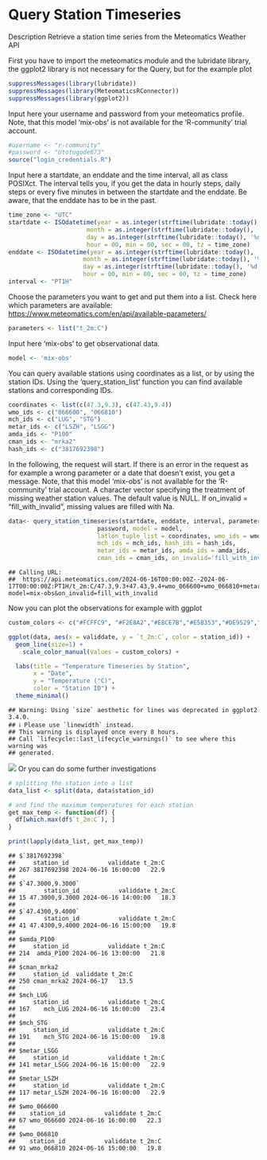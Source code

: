Query Station Timeseries
================

Description Retrieve a station time series from the Meteomatics Weather
API

First you have to import the meteomatics module and the lubridate
library, the ggplot2 library is not necessary for the Query, but for the
example plot

``` r
suppressMessages(library(lubridate))
suppressMessages(library(MeteomaticsRConnector))
suppressMessages(library(ggplot2))
```

Input here your username and password from your meteomatics profile.
Note, that this model ‘mix-obs’ is not available for the ‘R-community’
trial account.

``` r
#username <- "r-community"
#password <- "Utotugode673"
source("login_credentials.R")
```

Input here a startdate, an enddate and the time interval, all as class
POSIXct. The interval tells you, if you get the data in hourly steps,
daily steps or every five minutes in between the startdate and the
enddate. Be aware, that the enddate has to be in the past.

``` r
time_zone <- "UTC"
startdate <- ISOdatetime(year = as.integer(strftime(lubridate::today(), '%Y')),
                      month = as.integer(strftime(lubridate::today(), '%m')),
                      day = as.integer(strftime(lubridate::today(), '%d')) - 1,
                      hour = 00, min = 00, sec = 00, tz = time_zone)
enddate <- ISOdatetime(year = as.integer(strftime(lubridate::today(), '%Y')),
                     month = as.integer(strftime(lubridate::today(), '%m')),
                     day = as.integer(strftime(lubridate::today(), '%d')),
                     hour = 00, min = 00, sec = 00, tz = time_zone)
interval <- "PT1H"
```

Choose the parameters you want to get and put them into a list. Check
here which parameters are available:
<https://www.meteomatics.com/en/api/available-parameters/>

``` r
parameters <- list("t_2m:C")
```

Input here ‘mix-obs’ to get observational data.

``` r
model <- 'mix-obs'
```

You can query available stations using coordinates as a list, or by
using the station IDs. Using the ‘query_station_list’ function you can
find available stations and corresponding IDs.

``` r
coordinates <- list(c(47.3,9.3), c(47.43,9.4))
wmo_ids <- c("066600", "066810")
mch_ids <- c("LUG", "STG")
metar_ids <- c("LSZH", "LSGG")
amda_ids <- "P100"
cman_ids <- "mrka2"
hash_ids <- c("3817692398")
```

In the following, the request will start. If there is an error in the
request as for example a wrong parameter or a date that doesn’t exist,
you get a message. Note, that this model ‘mix-obs’ is not available for
the ‘R-community’ trial account. A character vector specifying the
treatment of missing weather station values. The default value is NULL.
If on_invalid = “fill_with_invalid”, missing values are filled with Na.

``` r
data<- query_station_timeseries(startdate, enddate, interval, parameters,username,
                         password, model = model,
                         latlon_tuple_list = coordinates, wmo_ids = wmo_ids,
                         mch_ids = mch_ids, hash_ids = hash_ids,
                         metar_ids = metar_ids, amda_ids = amda_ids,
                         cman_ids = cman_ids, on_invalid='fill_with_invalid')
```

    ## Calling URL:
    ##  https://api.meteomatics.com/2024-06-16T00:00:00Z--2024-06-17T00:00:00Z:PT1H/t_2m:C/47.3,9.3+47.43,9.4+wmo_066600+wmo_066810+metar_LSZH+metar_LSGG+mch_LUG+mch_STG+amda_P100+cman_mrka2+3817692398/csv?model=mix-obs&on_invalid=fill_with_invalid

Now you can plot the observations for example with ggplot

``` r
custom_colors <- c("#FCFFC9", "#F2E8A2","#EBCE7B","#E5B353","#DE9529","#D67500","#BE5A32","#A14240","#7F2B3F","#591733","#1D0B14")

ggplot(data, aes(x = validdate, y = `t_2m:C`, color = station_id)) +
  geom_line(size=1) +
    scale_color_manual(values = custom_colors) +

  labs(title = "Temperature Timeseries by Station",
       x = "Date",
       y = "Temperature (°C)",
       color = "Station ID") +
  theme_minimal()
```

    ## Warning: Using `size` aesthetic for lines was deprecated in ggplot2 3.4.0.
    ## ℹ Please use `linewidth` instead.
    ## This warning is displayed once every 8 hours.
    ## Call `lifecycle::last_lifecycle_warnings()` to see where this warning was
    ## generated.

![](12_Query_station_timeseries_files/figure-gfm/unnamed-chunk-8-1.png)<!-- -->
Or you can do some further investigations

``` r
# splitting the station into a list
data_list <- split(data, data$station_id)

# and find the maximum temperatures for each station
get_max_temp <- function(df) {
  df[which.max(df$`t_2m:C`), ]
}

print(lapply(data_list, get_max_temp))
```

    ## $`3817692398`
    ##     station_id           validdate t_2m:C
    ## 267 3817692398 2024-06-16 16:00:00   22.9
    ## 
    ## $`47.3000,9.3000`
    ##        station_id           validdate t_2m:C
    ## 15 47.3000,9.3000 2024-06-16 14:00:00   18.3
    ## 
    ## $`47.4300,9.4000`
    ##        station_id           validdate t_2m:C
    ## 41 47.4300,9.4000 2024-06-16 15:00:00   19.8
    ## 
    ## $amda_P100
    ##     station_id           validdate t_2m:C
    ## 214  amda_P100 2024-06-16 13:00:00   21.8
    ## 
    ## $cman_mrka2
    ##     station_id  validdate t_2m:C
    ## 250 cman_mrka2 2024-06-17   13.5
    ## 
    ## $mch_LUG
    ##     station_id           validdate t_2m:C
    ## 167    mch_LUG 2024-06-16 16:00:00   23.4
    ## 
    ## $mch_STG
    ##     station_id           validdate t_2m:C
    ## 191    mch_STG 2024-06-16 15:00:00   19.8
    ## 
    ## $metar_LSGG
    ##     station_id           validdate t_2m:C
    ## 141 metar_LSGG 2024-06-16 15:00:00   22.9
    ## 
    ## $metar_LSZH
    ##     station_id           validdate t_2m:C
    ## 117 metar_LSZH 2024-06-16 16:00:00   22.9
    ## 
    ## $wmo_066600
    ##    station_id           validdate t_2m:C
    ## 67 wmo_066600 2024-06-16 16:00:00   22.3
    ## 
    ## $wmo_066810
    ##    station_id           validdate t_2m:C
    ## 91 wmo_066810 2024-06-16 15:00:00   19.8
